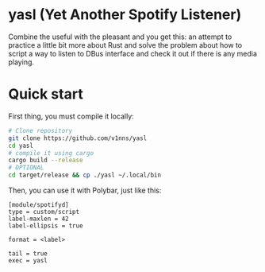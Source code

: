 # yasl (Yet Another Spotify Listener)

Combine the useful with the pleasant and you get this: an attempt to practice a
little bit more about Rust and solve the problem about how to script a way to
listen to DBus interface and check it out if there is any media playing.

# Quick start

First thing, you must compile it locally:

```bash
# Clone repository
git clone https://github.com/v1nns/yasl
cd yasl
# compile it using cargo
cargo build --release
# OPTIONAL
cd target/release && cp ./yasl ~/.local/bin
```

Then, you can use it with Polybar, just like this:

    [module/spotifyd]
    type = custom/script
    label-maxlen = 42
    label-ellipsis = true

    format = <label>

    tail = true
    exec = yasl

